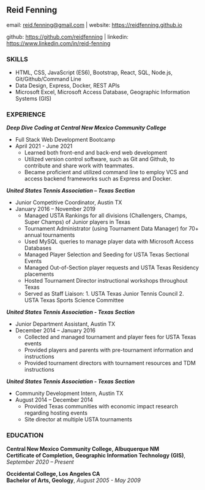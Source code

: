 Reid Fenning
------------

email: reid.fenning@gmail.com | website: https://reidfenning.github.io

github: https://github.com/reidfenning | linkedin: https://www.linkedin.com/in/reid-fenning

### SKILLS

- HTML, CSS, JavaScript (ES6), Bootstrap, React, SQL, Node.js, Git/Github/Command Line
- Data Design, Express, Docker, REST APIs
- Microsoft Excel, Microsoft Access Database, Geographic Information Systems (GIS)

### EXPERIENCE 

***Deep Dive Coding at Central New Mexico Community College***
- Full Stack Web Development Bootcamp
- April 2021 - June 2021
  - Learned both front-end and back-end web development
  - Utilized version control software, such as Git and Github, to contribute and share work with teammates.
  - Became proficient and utilized command line to employ VCS and access backend frameworks such as Express and Docker.

***United States Tennis Association – Texas Section***					        
- Junior Competitive Coordinator, Austin TX
- January 2016 – November 2019
  - Managed USTA Rankings for all divisions (Challengers, Champs, Super Champs) of Junior players in Texas 
  -	Tournament Administrator (using Tournament Data Manager) for 70+ annual tournaments
  -	Used MySQL queries to manage player data with Microsoft Access Databases
  -	Managed Player Selection and Seeding for USTA Texas Sectional Events
  -	Managed Out-of-Section player requests and USTA Texas Residency placements
  -	Hosted Tournament Director instructional workshops throughout Texas
  -	Served as Staff Liaison:
        1.  USTA Texas Junior Tennis Council 
        2. USTA Texas Sports Science Committee

***United States Tennis Association - Texas Section***
- Junior Department Assistant, Austin TX
- December 2014 – January 2016
    -	Collected and managed tournament and player fees for USTA Texas events
    -	Provided players and parents with pre-tournament information and instructions
    -	Provided tournament directors with tournament resources and TDM instructions

***United States Tennis Association - Texas Section***	
- Community Development Intern,  Austin TX
- August 2014 – December 2014
    - Provided Texas communities with economic impact research regarding hosting events
    - Site director at multiple USTA tournaments

### EDUCATION 
	
**Central New Mexico Community College, Albuquerque NM**  										
**Certificate of Completion, Geographic Information Technology (GIS)**, *September 2020 – Present*				        

**Occidental College, Los Angeles CA** 	                     	        		        
**Bachelor of Arts, Geology**, *August 2005 - May 2009*					   			     			
